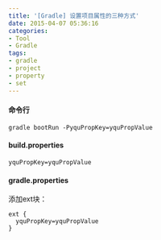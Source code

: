 ```yaml
---
title: '[Gradle] 设置项目属性的三种方式'
date: 2015-04-07 05:36:16
categories: 
- Tool
- Gradle
tags: 
- gradle
- project
- property
- set
---
```

#### 命令行
```
gradle bootRun -PyquPropKey=yquPropValue
```

#### build.properties
```
yquPropKey=yquPropValue
```

#### gradle.properties

添加ext块：
```
ext {
  yquPropKey=yquPropValue
}
```
